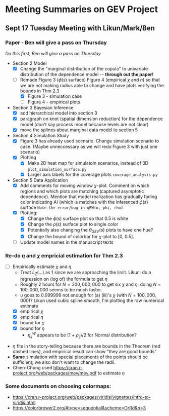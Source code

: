 # Meeting Summaries on GEV Project

## Sept 17 Tuesday Meeting with Likun/Mark/Ben

### Paper - Ben will give a pass on Thursday

*Do this first, Ben will give a pass on Thursday*

- Section 2 Model
  - [x] Change the "marginal distribution of the copula" to univariate distribution of the dependence model -- **through out the paper!**
  - [ ] Remade Figure 3 ($\phi(s)$ surface) Figure 4 (empirical $\chi$ and $\eta$) so that we are not making radius able to change and have plots verifying the bounds in Thm 2.3
    - [x] Figure 3 - simulation case
    - [ ] Figure 4 - empirical plots
- Section 3 Bayesian Inference
  - [x] add hierarchical model into section 3
  - [x] paragraph on knot (spatial dimension reduction) for the dependence model (don't say process model because levels are not clear)
  - [x] move the splines about marginal data model to section 5
- Section 4 Simulation Study
  - [x] Figure 3 has already used scenario. Change simulation scenario to case. (Maybe unneccessary as we will redo Figure 3 with just one scenario)
  - [x] Plotting
    - [x] Make 2D heat map for simulatoin scenarios, instead of 3D `plot_simulation_surface.py`
    - [x] Larger axis labels for the coverage plots `coverage_analysis.py`
- Section 5 Data Application
  - [x] Add comments for moving window $\chi$-plot. Comment on which regions and which plots are matching (captured asymptotic dependence). Mention that model realization has gradually fading color indicating AI (which is matches with the inferenced $\phi(s)$ surface `Note the error/bug in qRW(u, phi, rho)`
  - [x] Plotting: 
    - [x] Change the $\phi(s)$ surface plot so that 0.5 is white
    - [x] Change the $\rho(s)$ surface plot to single color
    - [x] Potentially also changing the $\theta_{GEV}(s)$ plots to have one hue?
    - [x] Change the bound of colorbar for $\chi$-plot to [0, 0.5]. 
  - [ ] Update model names in the manuscript texts

### Re-do $\eta$ and $\chi$ empricial estimation for Thm 2.3

- [ ] Empirically estimate $\chi$ and $\eta$
  - Treat $L_Z(...)$ as 1 since we are approaching the limit. Likun: do a regression on (log of) the formula to get $\eta$
  - Roughly 2 hours for $N = 300,000,000$ to get six $\chi$ and $\eta$; doing $N = 100,000,000$ seems to be much faster.
  - $u$ goes to 0.999999 not enough for (a) (iii)'s $\chi$ (with $N = 100,000,000$)? Likun used cubic spline smooth, I'm plotting the raw numerical estimate
  - [x] empirical $\chi$
  - [x] empirical $\eta$
  - [x] bound for $\chi$
  - [x] bound for $\eta$
    - $\eta^W_{ij}$ appears to be (1 + $\rho_{ij}$)/2 for Normal distribution?
- $\eta$ fits in the story-telling because there are bounds in the Theorem (red dashed lines), and empirical result can show "they are good bounds"
- **Same** simulation with special placements of the points should be sufficient; we also don't want to change the radii. 
- Chien-Chung used https://cran.r-project.org/web/packages/mev/mev.pdf to estimate $\eta$


### Some documents on choosing colormaps:
- https://cran.r-project.org/web/packages/viridis/vignettes/intro-to-viridis.html
- https://colorbrewer2.org/#type=sequential&scheme=OrRd&n=3

